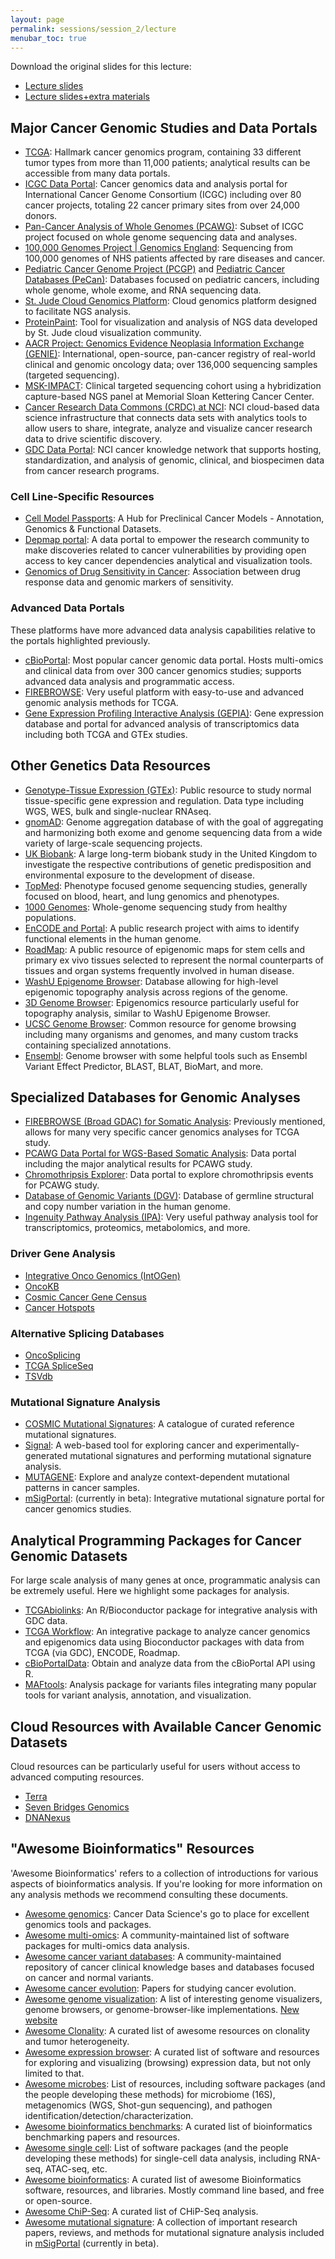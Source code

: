```yaml
---
layout: page
permalink: sessions/session_2/lecture
menubar_toc: true
---
```


<script src="{{ site.baseurl }}/assets/js/vanilla-back-to-top.min.js"></script>
<script>addBackToTop()</script>

Download the original slides for this lecture:
- <a target="_blank" href="https://github.com/NCI-ITEB/tumor_epidemiology_approaches_materials/raw/main/lecture_materials/lecture_2/Session%202_%20Public%20Databases%20(presentation).pdf">Lecture slides</a>
- <a target="_blank" href="https://github.com/NCI-ITEB/tumor_epidemiology_approaches_materials/raw/main/lecture_materials/lecture_2/Session%202_%20Public%20Databases%20(Extra%20slides).pdf">Lecture slides+extra materials</a>

## Major Cancer Genomic Studies and Data Portals

- <a target="_blank" href="https://www.cancer.gov/about-nci/organization/ccg/research/structural-genomics/tcga">TCGA</a>: Hallmark cancer genomics program, containing 33 different tumor types from more than 11,000 patients; analytical results can be accessible from many data portals.
- <a target="_blank" href="https://dcc.icgc.org/">ICGC Data Portal</a>: Cancer genomics data and analysis portal for International Cancer Genome Consortium (ICGC) including over 80 cancer projects, totaling 22 cancer primary sites from over 24,000 donors.
- <a target="_blank" href="https://dcc.icgc.org/pcawg">Pan-Cancer Analysis of Whole Genomes (PCAWG)</a>: Subset of ICGC project focused on whole genome sequencing data and analyses.
- <a target="_blank" href="https://www.genomicsengland.co.uk/initiatives/100000-genomes-project">100,000 Genomes Project \| Genomics England</a>: Sequencing from 100,000 genomes of NHS patients affected by rare diseases and cancer.
- <a target="_blank" href="https://permalinks.stjude.cloud/permalinks/pcgp">Pediatric Cancer Genome Project (PCGP)</a> and <a target="_blank" href="https://pecan.stjude.cloud/">Pediatric Cancer Databases (PeCan)</a>: Databases focused on pediatric cancers, including whole genome, whole exome, and RNA sequencing data.
- <a target="_blank" href="https://platform.stjude.cloud/">St. Jude Cloud Genomics Platform</a>: Cloud genomics platform designed to facilitate NGS analysis.
- <a target="_blank" href="https://proteinpaint.stjude.org/">ProteinPaint</a>: Tool for visualization and analysis of NGS data developed by St. Jude cloud visualization community.
- <a target="_blank" href="https://www.aacr.org/professionals/research/aacr-project-genie/aacr-project-genie-data/">AACR Project: Genomics Evidence Neoplasia Information Exchange (GENIE)</a>: International, open-source, pan-cancer registry of real-world clinical and genomic oncology data; over 136,000 sequencing samples (targeted sequencing).
- <a target="_blank" href="https://www.mskcc.org/msk-impact">MSK-IMPACT</a>: Clinical targeted sequencing cohort using a hybridization capture-based NGS panel at Memorial Sloan Kettering Cancer Center.
- <a target="_blank" href="https://datacommons.cancer.gov/">Cancer Research Data Commons (CRDC) at NCI</a>: NCI cloud-based data science infrastructure that connects data sets with analytics tools to allow users to share, integrate, analyze and visualize cancer research data to drive scientific discovery.
- <a target="_blank" href="https://portal.gdc.cancer.gov/">GDC Data Portal</a>: NCI cancer knowledge network that supports hosting, standardization, and analysis of genomic, clinical, and biospecimen data from cancer research programs.

### Cell Line-Specific Resources

- <a target="_blank" href="https://cellmodelpassports.sanger.ac.uk/">Cell Model Passports</a>: A Hub for Preclinical Cancer Models - Annotation, Genomics & Functional Datasets.
- <a target="_blank" href="https://depmap.org/portal/">Depmap portal</a>: A data portal to empower the research community to make discoveries related to cancer vulnerabilities by providing open access to key cancer dependencies analytical and visualization tools.
- <a target="_blank" href="https://www.cancerrxgene.org/">Genomics of Drug Sensitivity in Cancer</a>: Association between drug response data and genomic markers of sensitivity.

### Advanced Data Portals

These platforms have more advanced data analysis capabilities relative to the portals highlighted previously.

- <a target="_blank" href="https://www.cbioportal.org/datasets">cBioPortal</a>: Most popular cancer genomic data portal. Hosts multi-omics and clinical data from over 300 cancer genomics studies; supports advanced data analysis and programmatic access.
- <a target="_blank" href="https://gdac.broadinstitute.org/">FIREBROWSE</a>: Very useful platform with easy-to-use and advanced genomic analysis methods for TCGA.
- <a target="_blank" href="http://gepia.cancer-pku.cn/index.html">Gene Expression Profiling Interactive Analysis (GEPIA)</a>: Gene expression database and portal for advanced analysis of transcriptomics data including both TCGA and GTEx studies.

## Other Genetics Data Resources

- <a target="_blank" href="https://gtexportal.org/home/">Genotype-Tissue Expression (GTEx)</a>: Public resource to study normal tissue-specific gene expression and regulation. Data type including WGS, WES, bulk and single-nuclear RNAseq.
- <a target="_blank" href="https://gnomad.broadinstitute.org/">gnomAD</a>: Genome aggregation database of with the goal of aggregating and harmonizing both exome and genome sequencing data from a wide variety of large-scale sequencing projects.
- <a target="_blank" href="https://www.ukbiobank.ac.uk">UK Biobank</a>: A large long-term biobank study in the United Kingdom to investigate the respective contributions of genetic predisposition and environmental exposure to the development of disease.
- <a target="_blank" href="https://topmed.nhlbi.nih.gov/">TopMed</a>: Phenotype focused genome sequencing studies, generally focused on blood, heart, and lung genomics and phenotypes.
- <a target="_blank" href="https://www.internationalgenome.org/home">1000 Genomes</a>: Whole-genome sequencing study from healthy populations.
- <a target="_blank" href="https://www.encodeproject.org/">EnCODE and Portal</a>: A public research project with aims to identify functional elements in the human genome.
- <a target="_blank" href="http://www.roadmapepigenomics.org">RoadMap</a>: A public resource of epigenomic maps for stem cells and primary ex vivo tissues selected to represent the normal counterparts of tissues and organ systems frequently involved in human disease.
- <a target="_blank" href="https://epigenomegateway.wustl.edu/browser/">WashU Epigenome Browser</a>: Database allowing for high-level epigenomic topography analysis across regions of the genome.
- <a target="_blank" href="http://3dgenome.fsm.northwestern.edu/index.html">3D Genome Browser</a>: Epigenomics resource particularly useful for topography analysis, similar to WashU Epigenome Browser.
- <a target="_blank" href="https://genome.ucsc.edu/">UCSC Genome Browser</a>: Common resource for genome browsing including many organisms and genomes, and many custom tracks containing specialized annotations.
- <a target="_blank" href="https://useast.ensembl.org/index.html">Ensembl</a>: Genome browser with some helpful tools such as Ensembl Variant Effect Predictor, BLAST, BLAT, BioMart, and more.

## Specialized Databases for Genomic Analyses

- <a target="_blank" href="https://gdac.broadinstitute.org/">FIREBROWSE (Broad GDAC) for Somatic Analysis</a>: Previously mentioned, allows for many very specific cancer genomics analyses for TCGA study.
- <a target="_blank" href="https://dcc.icgc.org/releases/PCAWG">PCAWG Data Portal for WGS-Based Somatic Analysis</a>: Data portal including the major analytical results for PCAWG study.
- <a target="_blank" href="http://compbio.med.harvard.edu/chromothripsis/">Chromothripsis Explorer</a>: Data portal to explore chromothripsis events for PCAWG study.
- <a target="_blank" href="http://dgv.tcag.ca/dgv/app/home?ref=">Database of Genomic Variants (DGV)</a>: Database of germline structural and copy number variation in the human genome.
- <a target="_blank" href="https://digitalinsights.qiagen.com/products-overview/discovery-insights-portfolio/analysis-and-visualization/qiagen-ipa/">Ingenuity Pathway Analysis (IPA)</a>: Very useful pathway analysis tool for transcriptomics, proteomics, metabolomics, and more.

### Driver Gene Analysis

- <a target="_blank" href="https://www.intogen.org/search">Integrative Onco Genomics (IntOGen)</a>
- <a target="_blank" href="https://www.oncokb.org/">OncoKB</a>
- <a target="_blank" href="https://cancer.sanger.ac.uk/census">Cosmic Cancer Gene Census</a>
- <a target="_blank" href="https://www.cancerhotspots.org/">Cancer Hotspots</a>

### Alternative Splicing Databases

- <a target="_blank" href="http://www.oncosplicing.com">OncoSplicing</a>
- <a target="_blank" href="http://projects.insilico.us.com/TCGASpliceSeq/">TCGA SpliceSeq</a>
- <a target="_blank" href="http://www.tsvdb.com/index.html">TSVdb</a>

### Mutational Signature Analysis

- <a target="_blank" href="https://cancer.sanger.ac.uk/signatures/">COSMIC Mutational Signatures</a>:  A catalogue of curated reference mutational signatures.
- <a target="_blank" href="https://signal.mutationalsignatures.com">Signal</a>: A web-based tool for exploring cancer and experimentally-generated mutational signatures and performing mutational signature analysis.
- <a target="_blank" href="https://www.ncbi.nlm.nih.gov/research/mutagene/">MUTAGENE</a>: Explore and analyze context-dependent mutational patterns in cancer samples.
- <a target="_blank" href="https://analysistools-dev.cancer.gov/mutational-signatures/#/">mSigPortal</a>: (currently in beta): Integrative mutational signature portal for cancer genomics studies.

## Analytical Programming Packages for Cancer Genomic Datasets

For large scale analysis of many genes at once, programmatic analysis can be extremely useful. Here we highlight some packages for analysis.

- <a target="_blank" href="https://bioconductor.org/packages/release/bioc/html/TCGAbiolinks.html">TCGAbiolinks</a>: An R/Bioconductor package for integrative analysis with GDC data.
- <a target="_blank" href="https://www.bioconductor.org/packages/release/workflows/html/TCGAWorkflow.html">TCGA Workflow</a>: An integrative package to analyze cancer genomics and epigenomics data using Bioconductor packages with data from TCGA (via GDC), ENCODE, Roadmap.
- <a target="_blank" href="https://bioconductor.org/packages/release/bioc/html/cBioPortalData.html">cBioPortalData</a>: Obtain and analyze data from the cBioPortal API using R.
- <a target="_blank" href="https://github.com/PoisonAlien/maftools">MAFtools</a>: Analysis package for variants files integrating many popular tools for variant analysis, annotation, and visualization.

## Cloud Resources with Available Cancer Genomic Datasets

Cloud resources can be particularly useful for users without access to advanced computing resources.

- <a target="_blank" href="https://terra.bio/">Terra</a>
- <a target="_blank" href="https://www.sevenbridges.com/">Seven Bridges Genomics</a>
- <a target="_blank" href="https://www.dnanexus.com/#">DNANexus</a>

## "Awesome Bioinformatics" Resources

'Awesome Bioinformatics' refers to a collection of introductions for various aspects of bioinformatics analysis. If you're looking for more information on any analysis methods we recommend consulting these documents.

- <a target="_blank" href="https://github.com/broadinstitute/AwesomeGenomics">Awesome genomics</a>: Cancer Data Science's go to place for excellent genomics tools and packages.
- <a target="_blank" href="https://github.com/mikelove/awesome-multi-omics">Awesome multi-omics</a>: A community-maintained list of software packages for multi-omics data analysis.
- <a target="_blank" href="https://github.com/seandavi/awesome-cancer-variant-databases">Awesome cancer variant databases</a>: A community-maintained repository of cancer clinical knowledge bases and databases focused on cancer and normal variants.
- <a target="_blank" href="https://github.com/iron-lion/Awesome-CancerEvolution">Awesome cancer evolution</a>: Papers for studying cancer evolution.
- <a target="_blank" href="https://github.com/cmdcolin/awesome-genome-visualization">Awesome genome visualization</a>: A list of interesting genome visualizers, genome browsers, or genome-browser-like implementations. <a target="_blank" href="https://cmdcolin.github.io/awesome-genome-visualization/?latest=true">New website</a>
- <a target="_blank" href="https://github.com/hammerlab/awesome-clonality">Awesome Clonality</a>: A curated list of awesome resources on clonality and tumor heterogeneity.
- <a target="_blank" href="https://github.com/federicomarini/awesome-expression-browser">Awesome expression browser</a>: A curated list of software and resources for exploring and visualizing (browsing) expression data, but not only limited to that.
- <a target="_blank" href="https://github.com/stevetsa/awesome-microbes">Awesome microbes</a>: List of resources, including software packages (and the people developing these methods) for microbiome (16S), metagenomics (WGS, Shot-gun sequencing), and pathogen identification/detection/characterization.
- <a target="_blank" href="https://github.com/j-andrews7/awesome-bioinformatics-benchmarks">Awesome bioinformatics benchmarks</a>: A curated list of bioinformatics benchmarking papers and resources.
- <a target="_blank" href="https://github.com/seandavi/awesome-single-cell">Awesome single cell</a>: List of software packages (and the people developing these methods) for single-cell data analysis, including RNA-seq, ATAC-seq, etc.
- <a target="_blank" href="https://github.com/danielecook/Awesome-Bioinformatics">Awesome bioinformatics</a>: A curated list of awesome Bioinformatics software, resources, and libraries. Mostly command line based, and free or open-source.
- <a target="_blank" href="https://github.com/crazyhottommy/ChIP-seq-analysis">Awesome ChiP-Seq</a>: A curated list of CHiP-Seq analysis.
- <a target="_blank" href="https://analysistools-dev.cancer.gov/mutational-signatures/#/publications">Awesome mutational signature</a>: A collection of important research papers, reviews, and methods for mutational signature analysis included in <a target="_blank" href="https://analysistools-dev.cancer.gov/mutational-signatures/#/">mSigPortal</a> (currently in beta).
